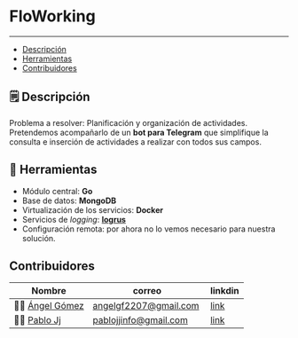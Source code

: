 # FloWorking
------------------------------------
- [Descripción](#Descripción)
- [Herramientas](#Herramientas)
- [Contribuidores](#Contribuidores)


## 🗒 Descripción
Problema a resolver: Planificación y organización de actividades.
Pretendemos acompañarlo de un **bot para Telegram** que simplifique la consulta e inserción de actividades a realizar con todos sus campos.

## 🔧 Herramientas
- Módulo central: **Go**
- Base de datos: **MongoDB**
- Virtualización de los servicios: **Docker**
- Servicios de _logging_: [**logrus**](https://github.com/sirupsen/logrus)
- Configuración remota: por ahora no lo vemos necesario para nuestra solución.


## Contribuidores
| Nombre | correo | linkdin |
|--------|--------|---------|
|👨‍💻 [Ángel Gómez](https://github.com/Angelgf22)| angelgf2207@gmail.com | [link](https://www.linkedin.com/in/%C3%A1ngel-g%C3%B3mez-ferrer-737761207/)|
|👨‍💻 [Pablo Jj](https://github.com/pablojj1808) | pablojjinfo@gmail.com |[link](https://www.linkedin.com/in/pablo-jj-60b262132/)|
